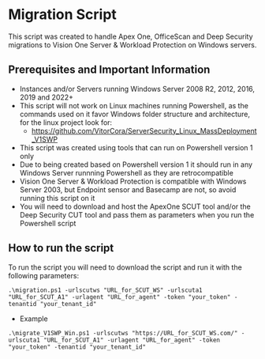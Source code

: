 # Migration Script

This script was created to handle Apex One, OfficeScan and Deep Security migrations to Vision One Server & Workload Protection on Windows servers.

## Prerequisites and Important Information

  - Instances and/or Servers running Windows Server 2008 R2, 2012, 2016, 2019 and 2022+
  - This script will not work on Linux machines running Powershell, as the commands used on it favor Windows folder structure and architecture, for the linux project look for:
    - https://github.com/VitorCora/ServerSecurity_Linux_MassDeployment_V1SWP  
  - This script was created using tools that can run on Powershell version 1 only
  - Due to being created based on Powershell version 1 it should run in any Windows Server runnning Powershell as they are retrocompatible
  - Vision One Server & Workload Protection is compatible with Windows Server 2003, but Endpoint sensor and Basecamp are not, so avoid running this script on it
  - You will need to download and host the ApexOne SCUT tool and/or the Deep Security CUT tool and pass them as parameters when you run the Powershell script

## How to run the script

To run the script you will need to download the script and run it with the following parameters:

```
.\migration.ps1 -urlscutws "URL_for_SCUT_WS" -urlscuta1 "URL_for_SCUT_A1" -urlagent "URL_for_agent" -token "your_token" -tenantid "your_tenant_id"
```
  - Example

```
.\migrate_V1SWP_Win.ps1 -urlscutws "https://URL_for_SCUT_WS.com/" -urlscuta1 "URL_for_SCUT_A1" -urlagent "URL_for_agent" -token "your_token" -tenantid "your_tenant_id"
```
